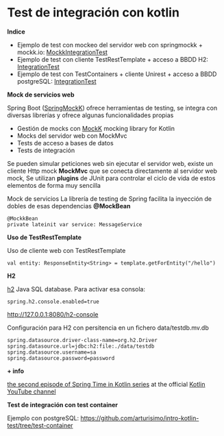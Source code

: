 # Test de integración con kotlin

**Indice**

* Ejemplo de test con mockeo del servidor web con springmockk + mockk.io: [MockkIntegrationTest](https://github.com/arturisimo/intro-kotlin-test/blob/main/src/test/kotlin/demo/MockkIntegrationTest.kt)
* Ejemplo de test con cliente TestRestTemplate + acceso a BBDD H2: [IntegrationTest](https://github.com/arturisimo/intro-kotlin-test/blob/main/src/test/kotlin/demo/IntegrationTest.kt)
* Ejemplo de test con TestContainers + cliente Unirest + acceso a BBDD postgreSQL: [IntegrationTest](https://github.com/arturisimo/intro-kotlin-test/blob/test-container/src/test/kotlin/demo/IntegrationTest.kt)

**Mock de servicios web**

Spring Boot ([SpringMockK](https://github.com/Ninja-Squad/springmockk)) ofrece herramientas de testing, se integra con diversas librerías y ofrece algunas funcionalidades propias

* Gestión de mocks con [MockK](https://mockk.io/) mocking library for Kotlin
* Mocks del servidor web con MockMvc
* Tests de acceso a bases de datos
* Tests de integración

Se pueden simular peticiones web sin ejecutar el servidor web, existe un cliente Http mock **MockMvc** que se conecta directamente al servidor web mock, Se utilizan **plugins** de JUnit para controlar el ciclo de vida de estos elementos de forma muy sencilla

Mock de servicios La librería de testing de Spring facilita la inyección de dobles de esas dependencias **@MockBean**

	@MockkBean
    private lateinit var service: MessageService


**Uso de TestRestTemplate**

Uso de cliente web con TestRestTemplate

    val entity: ResponseEntity<String> = template.getForEntity("/hello")


**H2**

[h2](https://www.h2database.com/html/main.html) Java SQL database. Para activar esa consola:

    spring.h2.console.enabled=true

http://127.0.0.1:8080/h2-console

Configuración para H2 con persitencia en un fichero data/testdb.mv.db

    spring.datasource.driver-class-name=org.h2.Driver
    spring.datasource.url=jdbc:h2:file:./data/testdb
    spring.datasource.username=sa
    spring.datasource.password=password


**+ info**

[the second episode of Spring Time in Kotlin series](https://www.youtube.com/watch?v=0jWo3o7r-W4) at the official [Kotlin YouTube channel](https://www.youtube.com/channel/UCP7uiEZIqci43m22KDl0sNw)

**Test de integración con test container**

Ejemplo con postgreSQL: https://github.com/arturisimo/intro-kotlin-test/tree/test-container